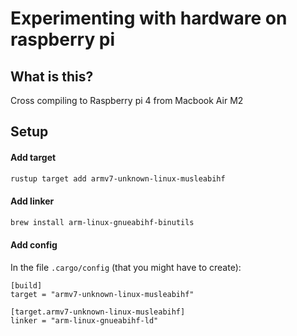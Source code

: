# Experimenting with hardware on raspberry pi

## What is this?
Cross compiling to Raspberry pi 4 from Macbook Air M2

## Setup

#### Add target 
```sh
rustup target add armv7-unknown-linux-musleabihf
```

#### Add linker 
```sh
brew install arm-linux-gnueabihf-binutils
```

#### Add config
In the file `.cargo/config` (that you might have to create):
```
[build]
target = "armv7-unknown-linux-musleabihf"

[target.armv7-unknown-linux-musleabihf]
linker = "arm-linux-gnueabihf-ld"
```


